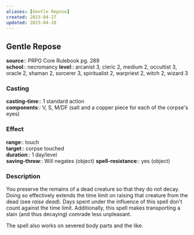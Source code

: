 ```yaml
---
aliases: [Gentle Repose]
created: 2023-04-27
updated: 2023-04-28
---
```


## Gentle Repose

**source**:: PRPG Core Rulebook pg. 289  
**school**:: necromancy
**level**:: arcanist 3, cleric 2, medium 2, occultist 3, oracle 2, shaman 2, sorcerer 3, spiritualist 2, warpriest 2, witch 2, wizard 3

### Casting

**casting-time**:: 1 standard action  
**components**:: V, S, M/DF (salt and a copper piece for each of the corpse's eyes)

### Effect

**range**:: touch  
**target**:: corpse touched  
**duration**:: 1 day/level  
**saving-throw**:: Will negates (object)
**spell-resistance**:: yes (object)

### Description

You preserve the remains of a dead creature so that they do not decay. Doing so effectively extends the time limit on raising that creature from the dead (see *raise dead*). Days spent under the influence of this spell don't count against the time limit. Additionally, this spell makes transporting a slain (and thus decaying) comrade less unpleasant.  
  
The spell also works on severed body parts and the like.

